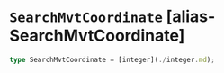 # `SearchMvtCoordinate` [alias-SearchMvtCoordinate]
```typescript
type SearchMvtCoordinate = [integer](./integer.md);
```
